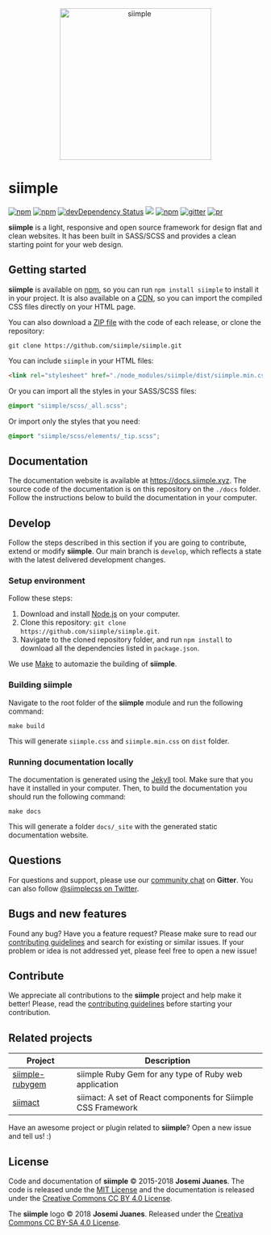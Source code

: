 <div align="center">
  <img height="300px" src="https://rawgit.com/siimple/siimple/develop/media/logo-colored.png" alt="siimple">
  <br>
</div>

# siimple

[![npm](https://img.shields.io/npm/v/siimple.svg?style=flat-square)](https://www.npmjs.com/package/siimple)
[![npm](https://img.shields.io/npm/dt/siimple.svg?style=flat-square)](https://www.npmjs.com/package/siimple)
[![devDependency Status](https://david-dm.org/siimple/siimple/dev-status.svg?style=flat-square)](https://david-dm.org/siimple/siimple#info=devDependencies)
[![](https://data.jsdelivr.com/v1/package/npm/siimple/badge)](https://www.jsdelivr.com/package/npm/siimple)
[![npm](https://img.shields.io/npm/l/siimple.svg?style=flat-square)](https://github.com/siimple/siimple)
[![gitter](https://img.shields.io/gitter/room/siimple/siimple.svg?style=flat-square)](https://gitter.im/siimple/siimple)
[![pr](https://img.shields.io/badge/PRs-welcome-brightgreen.svg?style=flat-square)](https://github.com/siimple/siimple)


**siimple** is a light, responsive and open source framework for design flat and clean websites. It has been built in SASS/SCSS and provides a clean starting point for your web design.


## Getting started

**siimple** is available on [npm](https://npmjs.com/package/siimple), so you can run `npm install siimple` to install it in your project. It is also available on a [CDN](https://www.jsdelivr.com/package/npm/siimple), so you can import the compiled CSS files directly on your HTML page.

You can also download a [ZIP file](https://github.com/siimple/siimple/releases) with the code of each release, or clone the repository: 

```
git clone https://github.com/siimple/siimple.git
```

You can include `siimple` in your HTML files: 

```html
<link rel="stylesheet" href="./node_modules/siimple/dist/siimple.min.css">
```

Or you can import all the styles in your SASS/SCSS files: 

```scss
@import "siimple/scss/_all.scss";
```

Or import only the styles that you need: 

```scss
@import "siimple/scss/elements/_tip.scss";
```


## Documentation 

The documentation website is available at https://docs.siimple.xyz. The source code of the documentation is on this repository on the `./docs` folder. Follow the instructions below to build the documentation in your computer.

## Develop

Follow the steps described in this section if you are going to contribute, extend or modify **siimple**. Our main branch is `develop`, which reflects a state with the latest delivered development changes.

### Setup environment

Follow these steps:

1. Download and install [Node.js](https://nodejs.org/download/) on your computer.
2. Clone this repository: `git clone https://github.com/siimple/siimple.git`.
3. Navigate to the cloned repository folder, and run `npm install` to download all the dependencies listed in `package.json`.

We use [Make](https://www.tutorialspoint.com/unix_commands/make.htm) to automazie the building of **siimple**. 

### Building siimple

Navigate to the root folder of the **siimple** module and run the following command:

```
make build
```

This will generate `siimple.css` and `siimple.min.css` on `dist` folder.

### Running documentation locally

The documentation is generated using the [Jekyll](https://jekyllrb.com/docs/installation/) tool. Make sure that you have it installed in your computer. Then, to build the documentation you should run the following command:

```
make docs
```

This will generate a folder `docs/_site` with the generated static documentation website.
 

## Questions 

For questions and support, please use our [community chat](http://chat.siimple.xyz) on **Gitter**. You can also follow [@siimplecss on Twitter](https://twitter.com/siimplecss).


## Bugs and new features

Found any bug? Have you a feature request? Please make sure to read our [contributing guidelines][CONTRIBUTING] and search for existing or similar issues. If your problem or idea is not addressed yet, please feel free to open a new issue!


## Contribute

We appreciate all contributions to the **siimple** project and help make it better! Please, read the [contributing guidelines][CONTRIBUTING] before starting your contribution.


## Related projects

| Project | Description |
|---------|-------------|
| [siimple-rubygem](https://github.com/BerkhanBerkdemir/siimple-rubygem) | siimple Ruby Gem for any type of Ruby web application |
| [siimact](https://github.com/mirgj/siimact) | siimact: A set of React components for Siimple CSS Framework |

Have an awesome project or plugin related to **siimple**? Open a new issue and tell us! :)


## License

Code and documentation of **siimple** &copy; 2015-2018 **Josemi Juanes**. The code is released unde the [MIT License](LICENSE) and the documentation is released under the [Creative Commons CC BY 4.0 License](https://creativecommons.org/licenses/by/4.0/).

The **siimple** logo &copy; 2018 **Josemi Juanes**. Released under the [Creativa Commons CC BY-SA 4.0 License](https://creativecommons.org/licenses/by-sa/4.0/). 

[CONTRIBUTING]: .github/CONTRIBUTING.md

